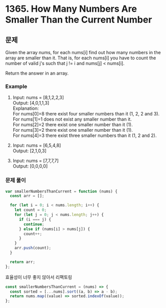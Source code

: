 # 1365. How Many Numbers Are Smaller Than the Current Number

## 문제

Given the array nums, for each nums[i] find out how many numbers in the array are smaller than it. That is, for each nums[i] you have to count the number of valid j's such that j != i and nums[j] < nums[i].

Return the answer in an array.

### Example

1. Input: nums = [8,1,2,2,3]  
   Output: [4,0,1,1,3]  
   Explanation:  
   For nums[0]=8 there exist four smaller numbers than it (1, 2, 2 and 3).  
   For nums[1]=1 does not exist any smaller number than it.  
   For nums[2]=2 there exist one smaller number than it (1).  
   For nums[3]=2 there exist one smaller number than it (1).  
   For nums[4]=3 there exist three smaller numbers than it (1, 2 and 2).

2. Input: nums = [6,5,4,8]  
   Output: [2,1,0,3]

3. Input: nums = [7,7,7,7]  
   Output: [0,0,0,0]

### 문제 풀이

```js
var smallerNumbersThanCurrent = function (nums) {
  const arr = [];

  for (let i = 0; i < nums.length; i++) {
    let count = 0;
    for (let j = 0; j < nums.length; j++) {
      if (i === j) {
        continue;
      } else if (nums[i] > nums[j]) {
        count++;
      }
    }
    arr.push(count);
  }

  return arr;
};
```

효율성이 너무 좋지 않아서 리팩토링

```js
const smallerNumbersThanCurrent = (nums) => {
  const sorted = [...nums].sort((a, b) => a - b);
  return nums.map((value) => sorted.indexOf(value));
};
```
